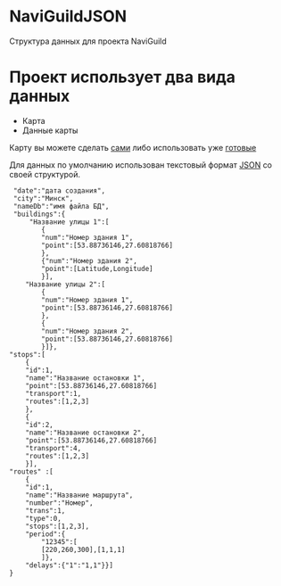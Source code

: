 NaviGuildJSON
=============

Структура данных для проекта NaviGuild

# Проект использует два вида данных
- Карта
- Данные карты

Карту вы можете сделать  [сами](https://github.com/mapsforge/mapsforge/blob/master/docs/Getting-Started-Map-Writer.md) либо использовать уже [готовые]( http://download.mapsforge.org/maps/)

Для данных по умолчанию использован текстовый формат  [JSON]( https://ru.wikipedia.org/wiki/JSON) со своей структурой.
```
 "date":"дата создания",
 "city":"Минск",
 "nameDb":"имя файла БД",
 "buildings":{
	 "Название улицы 1":[
		{
		"num":"Номер здания 1",
		"point":[53.88736146,27.60818766]
		},
		{"num":"Номер здания 2",
		"point":[Latitude,Longitude]
		}],
	"Название улицы 2":[
		{
		"num":"Номер здания 1",
		"point":[53.88736146,27.60818766]
		},
		{
		"num":"Номер здания 2",
		"point":[53.88736146,27.60818766]
		}]},
"stops":[
	{
	"id":1,
	"name":"Название остановки 1",
	"point":[53.88736146,27.60818766]
	"transport":1,
	"routes":[1,2,3]
	},
	{
	"id":2,
	"name":"Название остановки 2",
	"point":[53.88736146,27.60818766]
	"transport":4,
	"routes":[1,2,3]
	}],
"routes" :[
	{
	"id":1,
	"name":"Название маршрута",
	"number":"Номер",
	"trans":1,
	"type":0,
	"stops":[1,2,3],
	"period":{
		"12345":[
		[220,260,300],[1,1,1]
		]},
	"delays":{"1":"1,1"}}]
}
```

